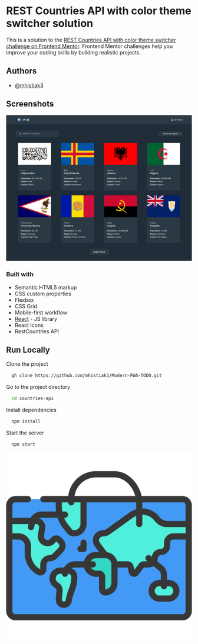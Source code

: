 # REST Countries API with color theme switcher solution

This is a solution to the [REST Countries API with color theme switcher challenge on Frontend Mentor](https://www.frontendmentor.io/challenges/rest-countries-api-with-color-theme-switcher-5cacc469fec04111f7b848ca). Frontend Mentor challenges help you improve your coding skills by building realistic projects.

## Authors

- [@mhistiak3](https://github.com/mhistiak3)

  
## Screenshots

![App Screenshot](demo.png)

  
### Built with

- Semantic HTML5 markup
- CSS custom properties
- Flexbox
- CSS Grid
- Mobile-first workflow
- [React](https://reactjs.org/) - JS library
- React Icons
- RestCountries API


  
## Run Locally

Clone the project

```bash
  gh clone https://github.com/mhistiak3/Modern-PWA-TODO.git
```

Go to the project directory

```bash
  cd countries-api
```

Install dependencies

```bash
  npm install
```

Start the server

```bash
  npm start
```

  
![Logo](./public/logo512.png)
